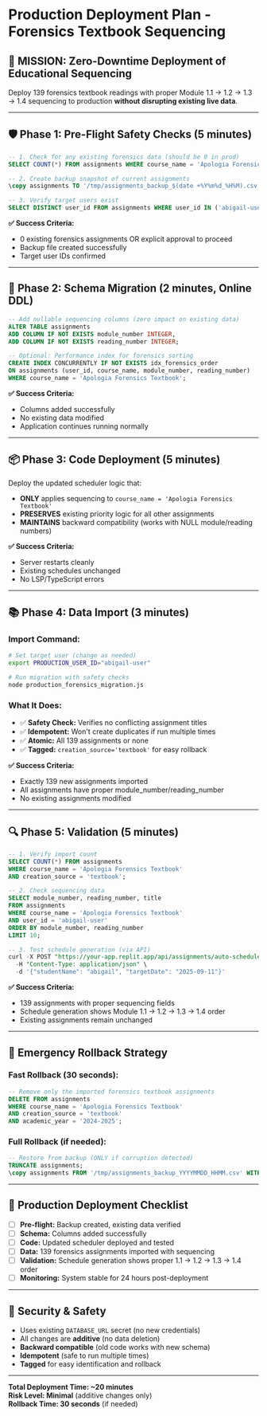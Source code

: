 # Production Deployment Plan - Forensics Textbook Sequencing

## 🎯 **MISSION: Zero-Downtime Deployment of Educational Sequencing**

Deploy 139 forensics textbook readings with proper Module 1.1 → 1.2 → 1.3 → 1.4 sequencing to production **without disrupting existing live data**.

---

## 🛡️ **Phase 1: Pre-Flight Safety Checks** (5 minutes)

```sql
-- 1. Check for any existing forensics data (should be 0 in prod)
SELECT COUNT(*) FROM assignments WHERE course_name = 'Apologia Forensics Textbook';

-- 2. Create backup snapshot of current assignments  
\copy assignments TO '/tmp/assignments_backup_$(date +%Y%m%d_%H%M).csv' WITH CSV HEADER;

-- 3. Verify target users exist
SELECT DISTINCT user_id FROM assignments WHERE user_id IN ('abigail-user', 'khalil-user');
```

**✅ Success Criteria:** 
- 0 existing forensics assignments OR explicit approval to proceed
- Backup file created successfully
- Target user IDs confirmed

---

## 🔧 **Phase 2: Schema Migration** (2 minutes, Online DDL)

```sql
-- Add nullable sequencing columns (zero impact on existing data)
ALTER TABLE assignments 
ADD COLUMN IF NOT EXISTS module_number INTEGER,
ADD COLUMN IF NOT EXISTS reading_number INTEGER;

-- Optional: Performance index for forensics sorting
CREATE INDEX CONCURRENTLY IF NOT EXISTS idx_forensics_order 
ON assignments (user_id, course_name, module_number, reading_number)
WHERE course_name = 'Apologia Forensics Textbook';
```

**✅ Success Criteria:**
- Columns added successfully
- No existing data modified
- Application continues running normally

---

## 📦 **Phase 3: Code Deployment** (5 minutes)

Deploy the updated scheduler logic that:
- **ONLY** applies sequencing to `course_name = 'Apologia Forensics Textbook'`
- **PRESERVES** existing priority logic for all other assignments
- **MAINTAINS** backward compatibility (works with NULL module/reading numbers)

**✅ Success Criteria:**
- Server restarts cleanly
- Existing schedules unchanged
- No LSP/TypeScript errors

---

## 📚 **Phase 4: Data Import** (3 minutes)

### Import Command:
```bash
# Set target user (change as needed)
export PRODUCTION_USER_ID="abigail-user"

# Run migration with safety checks
node production_forensics_migration.js
```

### What It Does:
- ✅ **Safety Check:** Verifies no conflicting assignment titles
- ✅ **Idempotent:** Won't create duplicates if run multiple times  
- ✅ **Atomic:** All 139 assignments or none
- ✅ **Tagged:** `creation_source='textbook'` for easy rollback

**✅ Success Criteria:**
- Exactly 139 new assignments imported
- All assignments have proper module_number/reading_number
- No existing assignments modified

---

## 🔍 **Phase 5: Validation** (5 minutes)

```sql
-- 1. Verify import count
SELECT COUNT(*) FROM assignments 
WHERE course_name = 'Apologia Forensics Textbook' 
AND creation_source = 'textbook';

-- 2. Check sequencing data
SELECT module_number, reading_number, title 
FROM assignments 
WHERE course_name = 'Apologia Forensics Textbook' 
AND user_id = 'abigail-user'
ORDER BY module_number, reading_number 
LIMIT 10;

-- 3. Test schedule generation (via API)
curl -X POST "https://your-app.replit.app/api/assignments/auto-schedule" \
  -H "Content-Type: application/json" \
  -d '{"studentName": "abigail", "targetDate": "2025-09-11"}'
```

**✅ Success Criteria:**
- 139 assignments with proper sequencing fields
- Schedule generation shows Module 1.1 → 1.2 → 1.3 → 1.4 order
- Existing assignments remain unchanged

---

## 🚨 **Emergency Rollback Strategy**

### Fast Rollback (30 seconds):
```sql
-- Remove only the imported forensics textbook assignments
DELETE FROM assignments 
WHERE course_name = 'Apologia Forensics Textbook' 
AND creation_source = 'textbook' 
AND academic_year = '2024-2025';
```

### Full Rollback (if needed):
```sql
-- Restore from backup (ONLY if corruption detected)
TRUNCATE assignments;
\copy assignments FROM '/tmp/assignments_backup_YYYYMMDD_HHMM.csv' WITH CSV HEADER;
```

---

## 🎯 **Production Deployment Checklist**

- [ ] **Pre-flight:** Backup created, existing data verified
- [ ] **Schema:** Columns added successfully  
- [ ] **Code:** Updated scheduler deployed and tested
- [ ] **Data:** 139 forensics assignments imported with sequencing
- [ ] **Validation:** Schedule generation shows proper 1.1 → 1.2 → 1.3 → 1.4 order
- [ ] **Monitoring:** System stable for 24 hours post-deployment

---

## 🔐 **Security & Safety**

- Uses existing `DATABASE_URL` secret (no new credentials)
- All changes are **additive** (no data deletion)
- **Backward compatible** (old code works with new schema)
- **Idempotent** (safe to run multiple times)
- **Tagged** for easy identification and rollback

---

**Total Deployment Time: ~20 minutes**  
**Risk Level: Minimal** (additive changes only)  
**Rollback Time: 30 seconds** (if needed)